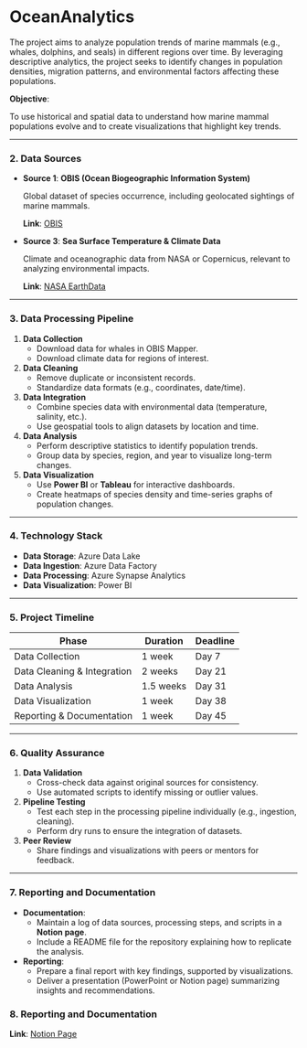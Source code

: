 # OceanAnalytics
The project aims to analyze population trends of marine mammals (e.g., whales, dolphins, and seals) in different regions over time. By leveraging descriptive analytics, the project seeks to identify changes in population densities, migration patterns, and environmental factors affecting these populations.

**Objective**:

To use historical and spatial data to understand how marine mammal populations evolve and to create visualizations that highlight key trends.

---

### **2. Data Sources**

- **Source 1**: **OBIS (Ocean Biogeographic Information System)**
    
    Global dataset of species occurrence, including geolocated sightings of marine mammals.
    
    **Link**: [OBIS](https://obis.org/)
    
- **Source 3**: **Sea Surface Temperature & Climate Data**
    
    Climate and oceanographic data from NASA or Copernicus, relevant to analyzing environmental impacts.
    
    **Link**: [NASA EarthData](https://earthdata.nasa.gov/)
    

---

### **3. Data Processing Pipeline**

1. **Data Collection**
    - Download data for whales in OBIS Mapper.
    - Download climate data for regions of interest.
2. **Data Cleaning**
    - Remove duplicate or inconsistent records.
    - Standardize data formats (e.g., coordinates, date/time).
3. **Data Integration**
    - Combine species data with environmental data (temperature, salinity, etc.).
    - Use geospatial tools to align datasets by location and time.
4. **Data Analysis**
    - Perform descriptive statistics to identify population trends.
    - Group data by species, region, and year to visualize long-term changes.
5. **Data Visualization**
    - Use **Power BI** or **Tableau** for interactive dashboards.
    - Create heatmaps of species density and time-series graphs of population changes.

---

### **4. Technology Stack**

- **Data Storage**: Azure Data Lake
- **Data Ingestion**: Azure Data Factory
- **Data Processing**: Azure Synapse Analytics
- **Data Visualization**: Power BI

---

### **5. Project Timeline**

| **Phase** | **Duration** | **Deadline** |
| --- | --- | --- |
| Data Collection | 1 week | Day 7 |
| Data Cleaning & Integration | 2 weeks | Day 21 |
| Data Analysis | 1.5 weeks | Day 31 |
| Data Visualization | 1 week | Day 38 |
| Reporting & Documentation | 1 week | Day 45 |

---

### **6. Quality Assurance**

1. **Data Validation**
    - Cross-check data against original sources for consistency.
    - Use automated scripts to identify missing or outlier values.
2. **Pipeline Testing**
    - Test each step in the processing pipeline individually (e.g., ingestion, cleaning).
    - Perform dry runs to ensure the integration of datasets.
3. **Peer Review**
    - Share findings and visualizations with peers or mentors for feedback.

---

### **7. Reporting and Documentation**

- **Documentation**:
    - Maintain a log of data sources, processing steps, and scripts in a **Notion page**.
    - Include a README file for the repository explaining how to replicate the analysis.
- **Reporting**:
    - Prepare a final report with key findings, supported by visualizations.
    - Deliver a presentation (PowerPoint or Notion page) summarizing insights and recommendations.

 ### **8. Reporting and Documentation**

 **Link**: [Notion Page](https://www.notion.so/edeme/OceanAnalytics-142f89c19b3380cfa489cea56ce4653a)
